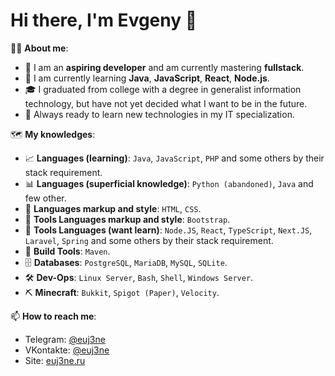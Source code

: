 # Hi there, I'm Evgeny 👋

👨‍💻 **About me**:
- 🎯 I am an **aspiring developer** and am currently mastering **fullstack**.
- 🚀 I am currently learning **Java**, **JavaScript**, **React**, **Node.js**.
- 🎓 I graduated from college with a degree in generalist information technology, but have not yet decided what I want to be in the future.
- 📖 Always ready to learn new technologies in my IT specialization.

🗺️ **My knowledges**:
- 📈 **Languages (learning)**: `Java`, `JavaScript`, `PHP` and some others by their stack requirement.
- 📊 **Languages (superficial knowledge)**: `Python (abandoned)`, `Java` and few other.
- 🧱 **Languages markup and style**: `HTML`, `CSS`.
- 🎨 **Tools Languages markup and style**: `Bootstrap`.
- 🧩 **Tools Languages (want learn)**: `Node.JS`, `React`, `TypeScript`, `Next.JS`, `Laravel`, `Spring` and some others by their stack requirement.
- 🔧 **Build Tools**: `Maven`.
- 🗄️ **Databases**: `PostgreSQL`, `MariaDB`, `MySQL`, `SQLite`.
- 🛠️ **Dev-Ops**: `Linux Server`, `Bash`, `Shell`, `Windows Server`.
- ⛏️ **Minecraft**: `Bukkit`, `Spigot (Paper)`, `Velocity`.

📫 **How to reach me**:
- Telegram: [@euj3ne](https://t.me/euj3ne)
- VKontakte: [@euj3ne](https://vk.me/euj3ne)
- Site: [euj3ne.ru](https://euj3ne.ru)
